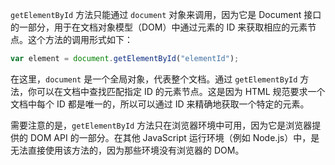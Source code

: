 `getElementById` 方法只能通过 `document` 对象来调用，因为它是 Document 接口的一部分，用于在文档对象模型（DOM）中通过元素的 ID 来获取相应的元素节点。这个方法的调用形式如下：

```javascript
var element = document.getElementById("elementId");
```

在这里，`document` 是一个全局对象，代表整个文档。通过 `getElementById` 方法，你可以在文档中查找匹配指定 ID 的元素节点。这是因为 HTML 规范要求一个文档中每个 ID 都是唯一的，所以可以通过 ID 来精确地获取一个特定的元素。

需要注意的是，`getElementById` 方法只在浏览器环境中可用，因为它是浏览器提供的 DOM API 的一部分。在其他 JavaScript 运行环境（例如 Node.js）中，是无法直接使用该方法的，因为那些环境没有浏览器的 DOM。
